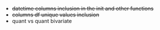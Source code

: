 - ~~datetime columns inclusion in the init and other functions~~
- ~~columns df unique values inclusion~~
- quant vs quant bivariate